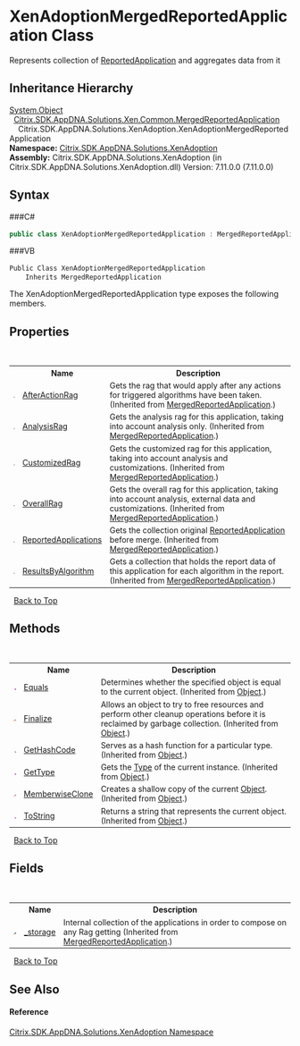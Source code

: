 # XenAdoptionMergedReportedApplication Class
 

Represents collection of <a href="T_Citrix_SDK_AppDNA_ReportedApplication">ReportedApplication</a> and aggregates data from it


## Inheritance Hierarchy
<a href="http://msdn2.microsoft.com/en-us/library/e5kfa45b" target="_blank">System.Object</a><br />&nbsp;&nbsp;<a href="T_Citrix_SDK_AppDNA_Solutions_Xen_Common_MergedReportedApplication">Citrix.SDK.AppDNA.Solutions.Xen.Common.MergedReportedApplication</a><br />&nbsp;&nbsp;&nbsp;&nbsp;Citrix.SDK.AppDNA.Solutions.XenAdoption.XenAdoptionMergedReportedApplication<br />
**Namespace:**&nbsp;<a href="N_Citrix_SDK_AppDNA_Solutions_XenAdoption">Citrix.SDK.AppDNA.Solutions.XenAdoption</a><br />**Assembly:**&nbsp;Citrix.SDK.AppDNA.Solutions.XenAdoption (in Citrix.SDK.AppDNA.Solutions.XenAdoption.dll) Version: 7.11.0.0 (7.11.0.0)

## Syntax

###C#
```csharp
public class XenAdoptionMergedReportedApplication : MergedReportedApplication
```

###VB
```vbnet
Public Class XenAdoptionMergedReportedApplication
	Inherits MergedReportedApplication
```

The XenAdoptionMergedReportedApplication type exposes the following members.


## Properties
&nbsp;<table><tr><th></th><th>Name</th><th>Description</th></tr><tr><td>![Public property](media/pubproperty.gif "Public property")</td><td><a href="P_Citrix_SDK_AppDNA_Solutions_Xen_Common_MergedReportedApplication_AfterActionRag">AfterActionRag</a></td><td>
Gets the rag that would apply after any actions for triggered algorithms have been taken.
 (Inherited from <a href="T_Citrix_SDK_AppDNA_Solutions_Xen_Common_MergedReportedApplication">MergedReportedApplication</a>.)</td></tr><tr><td>![Public property](media/pubproperty.gif "Public property")</td><td><a href="P_Citrix_SDK_AppDNA_Solutions_Xen_Common_MergedReportedApplication_AnalysisRag">AnalysisRag</a></td><td>
Gets the analysis rag for this application, taking into account analysis only.
 (Inherited from <a href="T_Citrix_SDK_AppDNA_Solutions_Xen_Common_MergedReportedApplication">MergedReportedApplication</a>.)</td></tr><tr><td>![Public property](media/pubproperty.gif "Public property")</td><td><a href="P_Citrix_SDK_AppDNA_Solutions_Xen_Common_MergedReportedApplication_CustomizedRag">CustomizedRag</a></td><td>
Gets the customized rag for this application, taking into account analysis and customizations.
 (Inherited from <a href="T_Citrix_SDK_AppDNA_Solutions_Xen_Common_MergedReportedApplication">MergedReportedApplication</a>.)</td></tr><tr><td>![Public property](media/pubproperty.gif "Public property")</td><td><a href="P_Citrix_SDK_AppDNA_Solutions_Xen_Common_MergedReportedApplication_OverallRag">OverallRag</a></td><td>
Gets the overall rag for this application, taking into account analysis, external data and customizations.
 (Inherited from <a href="T_Citrix_SDK_AppDNA_Solutions_Xen_Common_MergedReportedApplication">MergedReportedApplication</a>.)</td></tr><tr><td>![Public property](media/pubproperty.gif "Public property")</td><td><a href="P_Citrix_SDK_AppDNA_Solutions_Xen_Common_MergedReportedApplication_ReportedApplications">ReportedApplications</a></td><td>
Gets the collection original <a href="T_Citrix_SDK_AppDNA_ReportedApplication">ReportedApplication</a> before merge.
 (Inherited from <a href="T_Citrix_SDK_AppDNA_Solutions_Xen_Common_MergedReportedApplication">MergedReportedApplication</a>.)</td></tr><tr><td>![Public property](media/pubproperty.gif "Public property")</td><td><a href="P_Citrix_SDK_AppDNA_Solutions_Xen_Common_MergedReportedApplication_ResultsByAlgorithm">ResultsByAlgorithm</a></td><td>
Gets a collection that holds the report data of this application for each algorithm in the report.
 (Inherited from <a href="T_Citrix_SDK_AppDNA_Solutions_Xen_Common_MergedReportedApplication">MergedReportedApplication</a>.)</td></tr></table>&nbsp;
<a href="#xenadoptionmergedreportedapplication-class">Back to Top</a>

## Methods
&nbsp;<table><tr><th></th><th>Name</th><th>Description</th></tr><tr><td>![Public method](media/pubmethod.gif "Public method")</td><td><a href="http://msdn2.microsoft.com/en-us/library/bsc2ak47" target="_blank">Equals</a></td><td>
Determines whether the specified object is equal to the current object.
 (Inherited from <a href="http://msdn2.microsoft.com/en-us/library/e5kfa45b" target="_blank">Object</a>.)</td></tr><tr><td>![Protected method](media/protmethod.gif "Protected method")</td><td><a href="http://msdn2.microsoft.com/en-us/library/4k87zsw7" target="_blank">Finalize</a></td><td>
Allows an object to try to free resources and perform other cleanup operations before it is reclaimed by garbage collection.
 (Inherited from <a href="http://msdn2.microsoft.com/en-us/library/e5kfa45b" target="_blank">Object</a>.)</td></tr><tr><td>![Public method](media/pubmethod.gif "Public method")</td><td><a href="http://msdn2.microsoft.com/en-us/library/zdee4b3y" target="_blank">GetHashCode</a></td><td>
Serves as a hash function for a particular type.
 (Inherited from <a href="http://msdn2.microsoft.com/en-us/library/e5kfa45b" target="_blank">Object</a>.)</td></tr><tr><td>![Public method](media/pubmethod.gif "Public method")</td><td><a href="http://msdn2.microsoft.com/en-us/library/dfwy45w9" target="_blank">GetType</a></td><td>
Gets the <a href="http://msdn2.microsoft.com/en-us/library/42892f65" target="_blank">Type</a> of the current instance.
 (Inherited from <a href="http://msdn2.microsoft.com/en-us/library/e5kfa45b" target="_blank">Object</a>.)</td></tr><tr><td>![Protected method](media/protmethod.gif "Protected method")</td><td><a href="http://msdn2.microsoft.com/en-us/library/57ctke0a" target="_blank">MemberwiseClone</a></td><td>
Creates a shallow copy of the current <a href="http://msdn2.microsoft.com/en-us/library/e5kfa45b" target="_blank">Object</a>.
 (Inherited from <a href="http://msdn2.microsoft.com/en-us/library/e5kfa45b" target="_blank">Object</a>.)</td></tr><tr><td>![Public method](media/pubmethod.gif "Public method")</td><td><a href="http://msdn2.microsoft.com/en-us/library/7bxwbwt2" target="_blank">ToString</a></td><td>
Returns a string that represents the current object.
 (Inherited from <a href="http://msdn2.microsoft.com/en-us/library/e5kfa45b" target="_blank">Object</a>.)</td></tr></table>&nbsp;
<a href="#xenadoptionmergedreportedapplication-class">Back to Top</a>

## Fields
&nbsp;<table><tr><th></th><th>Name</th><th>Description</th></tr><tr><td>![Protected field](media/protfield.gif "Protected field")</td><td><a href="F_Citrix_SDK_AppDNA_Solutions_Xen_Common_MergedReportedApplication__storage">_storage</a></td><td>
Internal collection of the applications in order to compose on any Rag getting
 (Inherited from <a href="T_Citrix_SDK_AppDNA_Solutions_Xen_Common_MergedReportedApplication">MergedReportedApplication</a>.)</td></tr></table>&nbsp;
<a href="#xenadoptionmergedreportedapplication-class">Back to Top</a>

## See Also


#### Reference
<a href="N_Citrix_SDK_AppDNA_Solutions_XenAdoption">Citrix.SDK.AppDNA.Solutions.XenAdoption Namespace</a><br />